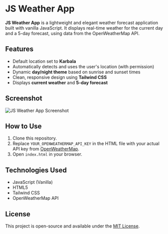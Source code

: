 # JS Weather App

**JS Weather App** is a lightweight and elegant weather forecast application built with vanilla JavaScript. It displays real-time weather for the current day and a 5-day forecast, using data from the OpenWeatherMap API.

## Features

- Default location set to **Karbala**
- Automatically detects and uses the user's location (with permission)
- Dynamic **day/night theme** based on sunrise and sunset times
- Clean, responsive design using **Tailwind CSS**
- Displays **current weather** and **5-day forecast**

## Screenshot

![JS Weather App Screenshot](js-weather-screenshot.png)

## How to Use

1. Clone this repository.
2. Replace `YOUR_OPENWEATHERMAP_API_KEY` in the HTML file with your actual API key from [OpenWeatherMap](https://openweathermap.org/).
3. Open `index.html` in your browser.

## Technologies Used

- JavaScript (Vanilla)
- HTML5
- Tailwind CSS
- OpenWeatherMap API

## License

This project is open-source and available under the [MIT License](LICENSE).